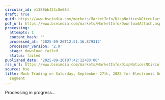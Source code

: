 ```yaml
---
circular_id: e1388bb423c8e684
draft: true
guid: https://www.bseindia.com/markets/MarketInfo/DispNoticesNCirculars.aspx?Noticeid={07F522C8-42FA-40DC-8E77-3ECC2A2B5124}&noticeno=20250926-8&dt=09/26/2025&icount=8&totcount=50&flag=0
pdf_url: https://www.bseindia.com/markets/MarketInfo/DownloadAttach.aspx?id=20250926-8&attachedId=
processing:
  attempts: 1
  content_hash: ''
  processed_at: '2025-09-26T12:51:16.879312'
  processor_version: '2.0'
  stage: download_failed
  status: failed
published_date: '2025-09-26T07:42:12+00:00'
rss_url: https://www.bseindia.com/markets/MarketInfo/DispNoticesNCirculars.aspx?Noticeid={07F522C8-42FA-40DC-8E77-3ECC2A2B5124}&noticeno=20250926-8&dt=09/26/2025&icount=8&totcount=50&flag=0
source: bse
title: Mock Trading on Saturday, September 27th, 2025 for Electronic Gold Receipts
  segment
---
```


Processing in progress...